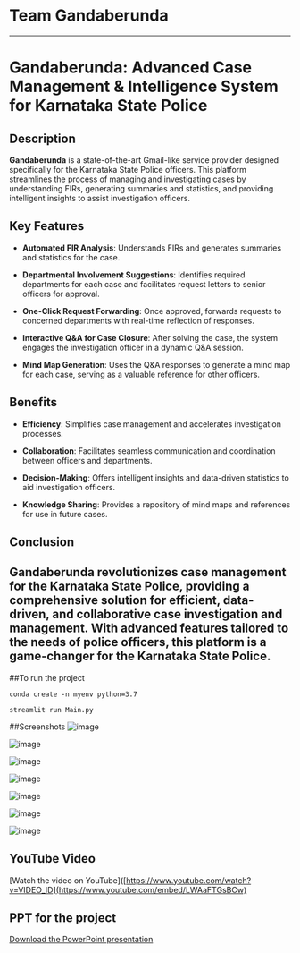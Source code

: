 # Team Gandaberunda
---

# Gandaberunda: Advanced Case Management & Intelligence System for Karnataka State Police

## Description

**Gandaberunda** is a state-of-the-art Gmail-like service provider designed specifically for the Karnataka State Police officers. This platform streamlines the process of managing and investigating cases by understanding FIRs, generating summaries and statistics, and providing intelligent insights to assist investigation officers.

## Key Features

- **Automated FIR Analysis**: Understands FIRs and generates summaries and statistics for the case.
  
- **Departmental Involvement Suggestions**: Identifies required departments for each case and facilitates request letters to senior officers for approval.

- **One-Click Request Forwarding**: Once approved, forwards requests to concerned departments with real-time reflection of responses.

- **Interactive Q&A for Case Closure**: After solving the case, the system engages the investigation officer in a dynamic Q&A session.

- **Mind Map Generation**: Uses the Q&A responses to generate a mind map for each case, serving as a valuable reference for other officers.

## Benefits

- **Efficiency**: Simplifies case management and accelerates investigation processes.
  
- **Collaboration**: Facilitates seamless communication and coordination between officers and departments.

- **Decision-Making**: Offers intelligent insights and data-driven statistics to aid investigation officers.

- **Knowledge Sharing**: Provides a repository of mind maps and references for use in future cases.

## Conclusion

Gandaberunda revolutionizes case management for the Karnataka State Police, providing a comprehensive solution for efficient, data-driven, and collaborative case investigation and management. With advanced features tailored to the needs of police officers, this platform is a game-changer for the Karnataka State Police.
---
##To run the project
```
conda create -n myenv python=3.7
```

```
streamlit run Main.py
```

##Screenshots
![image](https://github.com/TRHarsha/Gandaberunda/assets/63777708/a9fea361-95f9-49d4-a545-21b4dfc826b3)

![image](https://github.com/TRHarsha/Gandaberunda/assets/63777708/de788f75-a72a-4ccb-86f2-f1f63528bccf)

![image](https://github.com/TRHarsha/Gandaberunda/assets/63777708/3a7a62d8-1feb-44db-b2ad-e6d9b9b91978)

![image](https://github.com/TRHarsha/Gandaberunda/assets/63777708/39612c97-6782-44a4-9b7b-3f7b6f47dfb6)

![image](https://github.com/TRHarsha/Gandaberunda/assets/63777708/fce96be3-1323-4d63-9ed6-cc72f357ad16)

![image](https://github.com/TRHarsha/Gandaberunda/assets/63777708/99394063-e7d3-4c99-a27b-7608c16bfb84)

![image](https://github.com/TRHarsha/Gandaberunda/assets/63777708/9e0d7ad2-24e8-46dd-9425-605494beb213)

## YouTube Video

[Watch the video on YouTube]([https://www.youtube.com/watch?v=VIDEO_ID](https://www.youtube.com/embed/LWAaFTGsBCw)

## PPT for the project

[Download the PowerPoint presentation](https://docs.google.com/presentation/d/1amCnsJ0IPxUwkgZEn7jSi0t45NYQpm0fTq47JvaSsgw/edit?usp=drivesdk)
